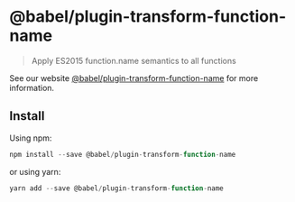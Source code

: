 # @babel/plugin-transform-function-name

> Apply ES2015 function.name semantics to all functions

See our website [@babel/plugin-transform-function-name](https://new.babeljs.io/docs/en/next/babel-plugin-transform-function-name.html) for more information.

## Install

Using npm:

```js
npm install --save @babel/plugin-transform-function-name
```

or using yarn:

```js
yarn add --save @babel/plugin-transform-function-name
```
